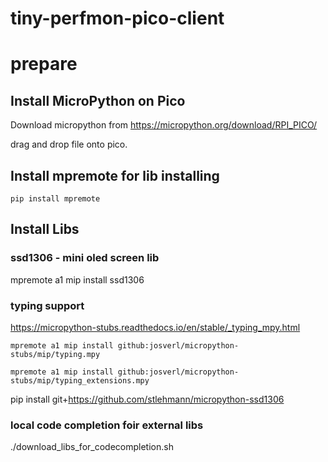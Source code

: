 # tiny-perfmon-pico-client


# prepare

## Install MicroPython on Pico

Download micropython from https://micropython.org/download/RPI_PICO/

drag and drop file onto pico.

## Install mpremote for lib installing

`pip install mpremote`

## Install Libs


### ssd1306 - mini oled screen lib

mpremote a1 mip install ssd1306
### typing support

https://micropython-stubs.readthedocs.io/en/stable/_typing_mpy.html

`mpremote a1 mip install github:josverl/micropython-stubs/mip/typing.mpy`

`mpremote a1 mip install github:josverl/micropython-stubs/mip/typing_extensions.mpy`

pip install git+https://github.com/stlehmann/micropython-ssd1306

### local code completion foir external libs

./download_libs_for_codecompletion.sh